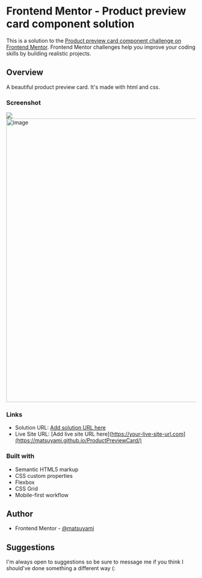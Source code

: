 # Frontend Mentor - Product preview card component solution

This is a solution to the [Product preview card component challenge on Frontend Mentor](https://www.frontendmentor.io/challenges/product-preview-card-component-GO7UmttRfa). Frontend Mentor challenges help you improve your coding skills by building realistic projects. 

## Overview
A beautiful product preview card. It's made with html and css.

### Screenshot

![](./screenshot.jpg)
<img width="752" alt="image" src="https://user-images.githubusercontent.com/102407386/183336123-cecc08d2-ae71-489c-809a-925c184452fd.png">


### Links

- Solution URL: [Add solution URL here]([https://your-solution-url.com](https://github.com/matsuyami/ProductPreviewCard))
- Live Site URL: [Add live site URL here](https://your-live-site-url.com](https://matsuyami.github.io/ProductPreviewCard/)

### Built with

- Semantic HTML5 markup
- CSS custom properties
- Flexbox
- CSS Grid
- Mobile-first workflow

## Author

- Frontend Mentor - [@matsuyami](https://www.frontendmentor.io/profile/matsuyami)


## Suggestions 

I'm always open to suggestions so be sure to message me if you think I should've done something a different way (:
